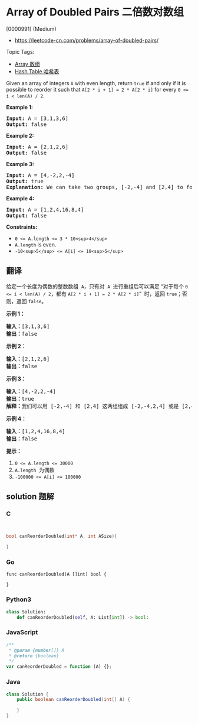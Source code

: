 # Array of Doubled Pairs 二倍数对数组

[0000991] (Medium)

- https://leetcode-cn.com/problems/array-of-doubled-pairs/

Topic Tags:

- [Array 数组](https://leetcode-cn.com/tag/array/)
- [Hash Table 哈希表](https://leetcode-cn.com/tag/hash-table/)

Given an array of integers `A` with even length, return `true` if and only if it is possible to reorder it such that `A[2 * i + 1] = 2 * A[2 * i]` for every `0 <= i < len(A) / 2`.

**Example 1:**

<pre><strong>Input:</strong> A = [3,1,3,6]
<strong>Output:</strong> false
</pre>

**Example 2:**

<pre><strong>Input:</strong> A = [2,1,2,6]
<strong>Output:</strong> false
</pre>

**Example 3:**

<pre><strong>Input:</strong> A = [4,-2,2,-4]
<strong>Output:</strong> true
<strong>Explanation:</strong> We can take two groups, [-2,-4] and [2,4] to form [-2,-4,2,4] or [2,4,-2,-4].
</pre>

**Example 4:**

<pre><strong>Input:</strong> A = [1,2,4,16,8,4]
<strong>Output:</strong> false
</pre>

**Constraints:**

- `0 <= A.length <= 3 * 10<sup>4</sup>`
- `A.length` is even.
- `-10<sup>5</sup> <= A[i] <= 10<sup>5</sup>`

## 翻译

给定一个长度为偶数的整数数组  `A`，只有对  `A`  进行重组后可以满足 “对于每个 `0 <= i < len(A) / 2`，都有 `A[2 * i + 1] = 2 * A[2 * i]`”  时，返回 `true`；否则，返回 `false`。

**示例 1：**

<pre><strong>输入：</strong>[3,1,3,6]
<strong>输出：</strong>false
</pre>

**示例 2：**

<pre><strong>输入：</strong>[2,1,2,6]
<strong>输出：</strong>false
</pre>

**示例 3：**

<pre><strong>输入：</strong>[4,-2,2,-4]
<strong>输出：</strong>true
<strong>解释：</strong>我们可以用 [-2,-4] 和 [2,4] 这两组组成 [-2,-4,2,4] 或是 [2,4,-2,-4]</pre>

**示例 4：**

<pre><strong>输入：</strong>[1,2,4,16,8,4]
<strong>输出：</strong>false
</pre>

**提示：**

1.  `0 <= A.length <= 30000`
2.  `A.length`  为偶数
3.  `-100000 <= A[i] <= 100000`

## solution 题解

### C

```c


bool canReorderDoubled(int* A, int ASize){

}
```

### Go

```golang
func canReorderDoubled(A []int) bool {

}
```

### Python3

```python
class Solution:
    def canReorderDoubled(self, A: List[int]) -> bool:
```

### JavaScript

```javascript
/**
 * @param {number[]} A
 * @return {boolean}
 */
var canReorderDoubled = function (A) {};
```

### Java

```java
class Solution {
    public boolean canReorderDoubled(int[] A) {

    }
}
```
